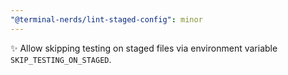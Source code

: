```yaml
---
"@terminal-nerds/lint-staged-config": minor
---
```


✨ Allow skipping testing on staged files via environment variable `SKIP_TESTING_ON_STAGED`.
